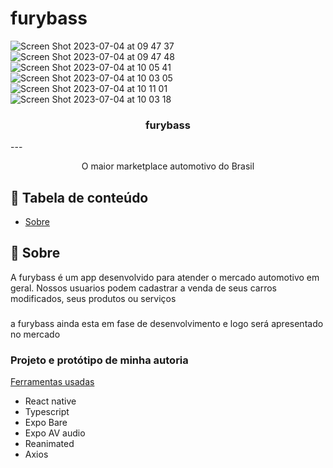 # furybass
![Screen Shot 2023-07-04 at 09 47 37](https://github.com/LuizWolfgang/furybass/assets/74063154/f177a5ad-08b9-4dfd-8015-365a084d2926)
![Screen Shot 2023-07-04 at 09 47 48](https://github.com/LuizWolfgang/furybass/assets/74063154/dcfc3841-c3bf-44a9-9dc2-d0020eb8e7b1)
![Screen Shot 2023-07-04 at 10 05 41](https://github.com/LuizWolfgang/furybass/assets/74063154/baea553a-983b-46ed-9801-9c3a43b493df)
![Screen Shot 2023-07-04 at 10 03 05](https://github.com/LuizWolfgang/furybass/assets/74063154/50f45400-5727-412b-b779-f37bf0fd3ad8)![Screen Shot 2023-07-04 at 10 11 01](https://github.com/LuizWolfgang/furybass/assets/74063154/dd0ff41f-c9a6-404f-9405-5363604494da)
![Screen Shot 2023-07-04 at 10 03 18](https://github.com/LuizWolfgang/furybass/assets/74063154/74636912-42a9-476c-846a-11d21bf7a75d)


<h3 align="center">furybass</h3>
--- 
<p align="center"> O maior marketplace automotivo do Brasil
    <br>
</p>

## 📝 Tabela de conteúdo

- [Sobre](#about)

## 🧐 Sobre <a name = "about"></a>

A furybass é um app desenvolvido para atender o mercado automotivo em geral.
Nossos usuarios podem cadastrar a venda de seus carros modificados, seus produtos ou serviços
### 
a furybass ainda esta em fase de desenvolvimento e logo será apresentado no mercado 
 

### Projeto e protótipo de minha autoria

[Ferramentas usadas](#built_using)
- React native
- Typescript
- Expo Bare
- Expo AV audio
- Reanimated
- Axios
